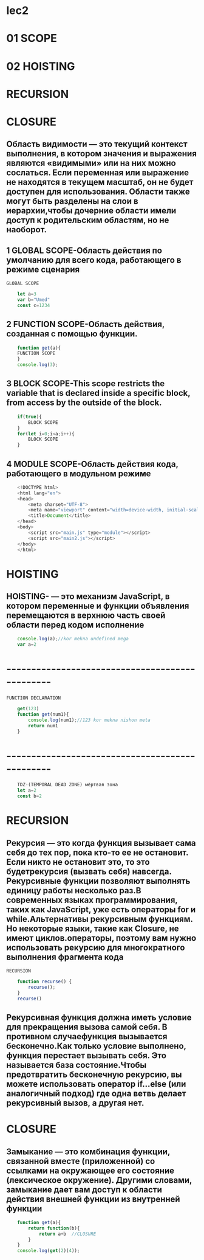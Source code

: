 # lec2

# 01 SCOPE
# 02 HOISTING
# RECURSION
# CLOSURE

## Область видимости — это текущий контекст выполнения, в котором значения и выражения являются «видимыми» или на них можно сослаться. Если переменная или выражение не находятся в текущем масштаб, он не будет доступен для использования. Области также могут быть разделены на слои в иерархии,чтобы дочерние области имели доступ к родительским областям, но не наоборот.

## 1 GLOBAL SCOPE-Область действия по умолчанию для всего кода, работающего в режиме сценария
    GLOBAL SCOPE
```js
    let a=3
    var b="Umed"
    const c=1234
```
## 2 FUNCTION SCOPE-Область действия, созданная с помощью функции.
```js
    function get(a){
    FUNCTION SCOPE
    }
    console.log(3);
```
## 3 BLOCK SCOPE-This scope restricts the variable that is declared inside a specific block, from access by the outside of the block.
```js
    if(true){
        BLOCK SCOPE
    }
    for(let i=0;i<a;i++){
        BLOCK SCOPE
    }
```
## 4 MODULE SCOPE-Область действия кода, работающего в модульном режиме
```js
    <!DOCTYPE html>
    <html lang="en">
    <head>
        <meta charset="UTF-8">
        <meta name="viewport" content="width=device-width, initial-scale=1.0">
        <title>Document</title>
    </head>
    <body>
        <script src="main.js" type="module"></script>
        <script src="main2.js"></script>
    </body>
    </html>
```
# HOISTING
## HOISTING- — это механизм JavaScript, в котором переменные и функции объявления перемещаются в верхнюю часть своей области перед кодом исполнение
```js
    console.log(a);//kor mekna undefined mega
    var a=2
```
# -----------------------------------------------
    FUNCTION DECLARATION
```js
    get(123)
    function get(num1){
        console.log(num1);//123 kor mekna nishon meta
        return num1
    }
```
# -----------------------------------------------
```js
    TDZ-(TEMPORAL DEAD ZONE) мёртвая зона
    let a=2
    const b=2
```

# RECURSION
## Рекурсия — это когда функция вызывает сама себя до тех пор, пока кто-то ее не остановит. Если никто не остановит это, то это будетрекурсия (вызвать себя) навсегда. Рекурсивные функции позволяют выполнять единицу работы несколько раз.В современных языках программирования, таких как JavaScript, уже есть операторы for и while.Альтернативы рекурсивным функциям. Но некоторые языки, такие как Closure, не имеют циклов.операторы, поэтому вам нужно использовать рекурсию для многократного выполнения фрагмента кода
    RECURSION
```js
    function recurse() {
        recurse();
    }
    recurse()
```
## Рекурсивная функция должна иметь условие для прекращения вызова самой себя. В противном случаефункция вызывается бесконечно.Как только условие выполнено, функция перестает вызывать себя. Это называется база состояние.Чтобы предотвратить бесконечную рекурсию, вы можете использовать оператор if...else (или аналогичный подход) где одна ветвь делает рекурсивный вызов, а другая нет.


# CLOSURE
## Замыкание — это комбинация функции, связанной вместе (приложенной) со ссылками на окружающее его состояние (лексическое окружение). Другими словами, замыкание дает вам доступ к области действия внешней функции из внутренней функции
```js
    function get(a){
        return function(b){
            return a+b  //CLOSURE
        }
    }
    console.log(get(2)(4));
```
